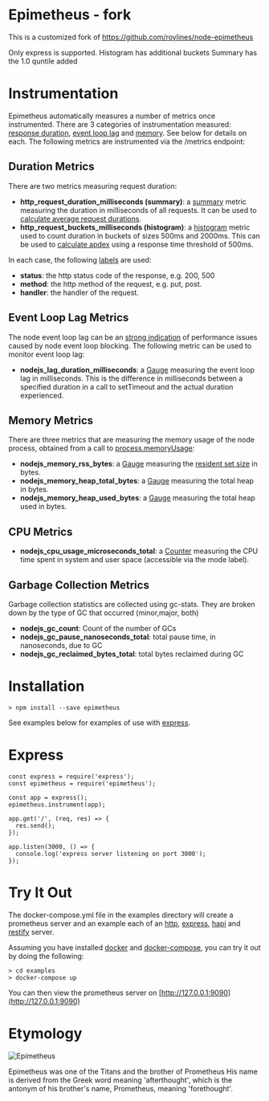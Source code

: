 # Epimetheus  - fork
This is a customized fork of https://github.com/roylines/node-epimetheus

Only express is supported.
Histogram has additional buckets
Summary has the 1.0 quntile added

# Instrumentation
Epimetheus automatically measures a number of metrics once instrumented. There are 3 categories of instrumentation measured: [response duration](#duration), [event loop lag](#lag) and [memory](#memory). See below for details on each.
The following metrics are instrumented via the /metrics endpoint:

## <a name="duration"></a> Duration Metrics
There are two metrics measuring request duration:

- **http\_request\_duration\_milliseconds (summary)**: a [summary](https://prometheus.io/docs/concepts/metric_types/#summary) metric measuring the duration in milliseconds of all requests. It can be used to [calculate average request durations](https://prometheus.io/docs/practices/histograms/#count-and-sum-of-observations).
- **http\_request\_buckets\_milliseconds (histogram)**: a [histogram](https://prometheus.io/docs/concepts/metric_types/#histogram) metric used to count duration in buckets of sizes 500ms and 2000ms. This can be used to [calculate apdex](https://prometheus.io/docs/practices/histograms/#apdex-score) using a response time threshold of 500ms.

In each case, the following [labels](https://prometheus.io/docs/practices/naming/#labels) are used:

- **status**: the http status code of the response, e.g. 200, 500
- **method**: the http method of the request, e.g. put, post.
- **handler**: the handler of the request.

## <a name="lag"></a>Event Loop Lag Metrics
The node event loop lag can be an [strong indication](https://strongloop.com/strongblog/node-js-performance-event-loop-monitoring/) of performance issues caused by node event loop blocking. The following metric can be used to monitor event loop lag:

- **nodejs\_lag\_duration\_milliseconds**: a [Gauge](https://prometheus.io/docs/concepts/metric_types/#gauge) measuring the event loop lag in milliseconds. This is the difference in milliseconds between a specified duration in a call to setTimeout and the actual duration experienced.

## <a name="memory"></a>Memory Metrics
There are three metrics that are measuring the memory usage of the node process, obtained from a call to [process.memoryUsage](https://nodejs.org/docs/latest-v5.x/api/process.html#process_process_memoryusage):

- **nodejs\_memory\_rss\_bytes**: a [Gauge](https://prometheus.io/docs/concepts/metric_types/#gauge) measuring the [resident set size](http://en.wikipedia.org/wiki/Resident_set_size) in bytes.
- **nodejs\_memory\_heap\_total\_bytes**: a [Gauge](https://prometheus.io/docs/concepts/metric_types/#gauge) measuring the total heap in bytes.
- **nodejs\_memory\_heap\_used\_bytes**: a [Gauge](https://prometheus.io/docs/concepts/metric_types/#gauge) measuring the total heap used in bytes.

## <a name="cpu"></a>CPU Metrics
- **nodejs\_cpu_usage_microseconds\_total**: a [Counter](https://prometheus.io/docs/concepts/metric_types/#counter) measuring the CPU time spent in system and user space (accessible via the mode label).

## <a name="gc"></a>Garbage Collection Metrics
Garbage collection statistics are collected using gc-stats. They are broken down by the type of GC that occurred (minor,major, both)
- **nodejs\_gc\_count**: Count of the number of GCs
- **nodejs\_gc\_pause\_nanoseconds\_total**: total pause time, in nanoseconds, due to GC
- **nodejs\_gc\_reclaimed\_bytes\_total**: total bytes reclaimed during GC

# Installation
```
> npm install --save epimetheus
```
See examples below for examples of use with [express](#express).

# <a name="express"></a> Express
```
const express = require('express');
const epimetheus = require('epimetheus');

const app = express();
epimetheus.instrument(app);
    
app.get('/', (req, res) => {
  res.send();
});

app.listen(3000, () => {
  console.log('express server listening on port 3000');
});

```
# Try It Out
The docker-compose.yml file in the examples directory will create a prometheus server and an example each of an [http](#http), [express](#express), [hapi](#hapi) and [restify](#restify) server. 

Assuming you have installed [docker](https://docs.docker.com) and [docker-compose](https://docs.docker.com/compose/install/), you can try it out by doing the following:

```
> cd examples
> docker-compose up
```

You can then view the prometheus server on [http://127.0.0.1:9090](http://127.0.0.1:9090)

# Etymology

![Epimetheus](http://www.greekmythology.com/images/mythology/epimetheus_28.jpg)

Epimetheus was one of the Titans and the brother of Prometheus
His name is derived from the Greek word meaning 'afterthought', 
which is the antonym of his brother's name, Prometheus, meaning 'forethought'. 
